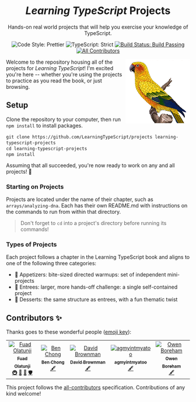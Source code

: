<h1 align="center"><em>Learning TypeScript</em> Projects</h1>

<p align="center">Hands-on real world projects that will help you exercise your knowledge of TypeScript.</p>

<p align="center">
	<img alt="Code Style: Prettier" src="https://img.shields.io/badge/code_style-prettier-14cc21.svg" />
	<img alt="TypeScript: Strict" src="https://img.shields.io/badge/typescript-strict-14cc21.svg" />
	<a href="https://github.com/LearningTypeScript/projects/actions/workflows/solutions.yml">
		<img alt="Build Status: Build Passing" src="https://github.com/LearningTypeScript/projects/actions/workflows/solutions.yml/badge.svg" />
	</a>
	<!-- ALL-CONTRIBUTORS-BADGE:START - Do not remove or modify this section -->
	<a href="#contributors-">
  		<img alt="All Contributors" src="https://img.shields.io/badge/all_contributors-2-14cc21.svg" />
	</a>
<!-- ALL-CONTRIBUTORS-BADGE:END -->
</p>

<img align="right" alt="Learning TypeScript title with a sun conure and O'Reilly logo" height="176px" src="./cover-conure.png" width="176px">

Welcome to the repository housing all of the projects for _Learning TypeScript_!
I'm excited you're here -- whether you're using the projects to practice as you read the book, or just browsing.

## Setup

Clone the repository to your computer, then run `npm install` to install packages.

```shell
git clone https://github.com/LearningTypeScript/projects learning-typescript-projects
cd learning-typescript-projects
npm install
```

Assuming that all succeeded, you're now ready to work on any and all projects! 🚀

### Starting on Projects

<!-- TODO: switch to the first project they'd ever need to work on -->

Projects are located under the name of their chapter, such as `arrays/analyzing-dna`.
Each has their own README.md with instructions on the commands to run from within that directory.

> Don't forget to `cd` into a project's directory before running its commands!

### Types of Projects

Each project follows a chapter in the Learning TypeScript book and aligns to one of the following three categories:

- 🥗 Appetizers: bite-sized directed warmups: set of independent mini-projects
- 🍲 Entrees: larger, more hands-off challenge: a single self-contained project
- 🍰 Desserts: the same structure as entrees, with a fun thematic twist

## Contributors ✨

Thanks goes to these wonderful people ([emoji key](https://allcontributors.org/docs/en/emoji-key)):

<!-- ALL-CONTRIBUTORS-LIST:START - Do not remove or modify this section -->
<!-- prettier-ignore-start -->
<!-- markdownlint-disable -->
<table>
  <tbody>
    <tr>
      <td align="center"><a href="http://fuadolatunji.me"><img src="https://avatars.githubusercontent.com/u/65264054?v=4?s=100" width="100px;" alt="Fuad Olatunji"/><br /><sub><b>Fuad Olatunji</b></sub></a><br /><a href="#infra-fuadop" title="Infrastructure (Hosting, Build-Tools, etc)">🚇</a> <a href="https://github.com/LearningTypeScript/projects/commits?author=fuadop" title="Documentation">📖</a> <a href="https://github.com/LearningTypeScript/projects/issues?q=author%3Afuadop" title="Bug reports">🐛</a> <a href="#security-fuadop" title="Security">🛡️</a></td>
      <td align="center"><a href="https://benchong.dev/"><img src="https://avatars.githubusercontent.com/u/61606639?v=4?s=100" width="100px;" alt="Ben Chong"/><br /><sub><b>Ben Chong</b></sub></a><br /><a href="#content-chonginator" title="Content">🖋</a></td>
      <td align="center"><a href="https://xavd.id"><img src="https://avatars.githubusercontent.com/u/1231935?v=4?s=100" width="100px;" alt="David Brownman"/><br /><sub><b>David Brownman</b></sub></a><br /><a href="#content-xavdid" title="Content">🖋</a></td>
      <td align="center"><a href="http://agmyintmyatoo.github.io"><img src="https://avatars.githubusercontent.com/u/37968696?v=4?s=100" width="100px;" alt="agmyintmyatoo"/><br /><sub><b>agmyintmyatoo</b></sub></a><br /><a href="#content-agmyintmyatoo" title="Content">🖋</a></td>
      <td align="center"><a href="http://owenboreham.tech"><img src="https://avatars.githubusercontent.com/u/73446766?v=4?s=100" width="100px;" alt="Owen Boreham"/><br /><sub><b>Owen Boreham</b></sub></a><br /><a href="#content-bobrossrtx" title="Content">🖋</a></td>
    </tr>
  </tbody>
</table>

<!-- markdownlint-restore -->
<!-- prettier-ignore-end -->

<!-- ALL-CONTRIBUTORS-LIST:END -->

This project follows the [all-contributors](https://github.com/all-contributors/all-contributors) specification. Contributions of any kind welcome!
